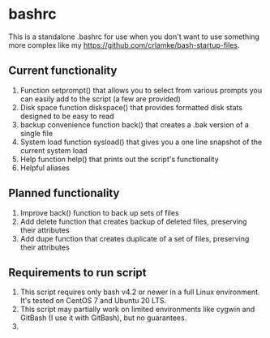 # bashrc
This is a standalone .bashrc for use when you don't want to use something more complex like my https://github.com/crlamke/bash-startup-files.

## Current functionality 
1. Function setprompt() that allows you to select from various prompts you can easily add to the script (a few are provided)
2. Disk space function diskspace() that provides formatted disk stats designed to be easy to read 
3. backup convenience function back() that creates a .bak version of a single file
4. System load function sysload() that gives you a one line snapshot of the current system load
5. Help function help() that prints out the script's functionality 
6. Helpful aliases

## Planned functionality
1. Improve back() function to back up sets of files 
2. Add delete function that creates backup of deleted files, preserving their attributes
3. Add dupe function that creates duplicate of a set of files, preserving their attributes
## Requirements to run script 
1. This script requires only bash v4.2 or newer in a full Linux environment. It's tested on CentOS 7 and Ubuntu 20 LTS. 
2. This script may partially work on limited environments like cygwin and GitBash (I use it with GitBash), but no guarantees.
3.   
